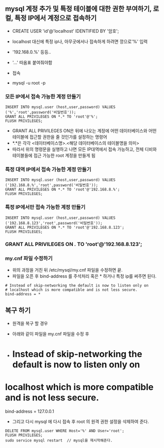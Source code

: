 ## mysql 계정 추가 및 특정 테이블에 대한 권한 부여하기, 로컬, 특정 IP에서 계정으로 접속하기

- CREATE USER 'id'@'localhost' IDENTIFIED BY '암호';
- localhost 대신에 특정 ip나, 아무곳에서나 접속하게 하려면 깡으로'%' 입력
- '192.168.0.%' 등등..
- '...' 따옴표 붙여줘야함

- 접속
- mysql -u root -p

### 모든 IP에서 접속 가능한 계정 만들기
```
INSERT INTO mysql.user (host,user,password) VALUES ('%','root',password('비밀번호'));
GRANT ALL PRIVILEGES ON *.* TO 'root'@'%';  
FLUSH PRIVILEGES;
```
- GRANT ALL PRIVILEGES ON은 뒤에 나오는 계정에 어떤 데이터베이스와 어떤 테이블에 접근할 권한을 줄 것인가를 설정하는 명령어
- \*.\*은 각각 <데이터베이스명>.<해당 데이터베이스의 테이블명을 의미>
- 따라서 위의 명령문을 실행하고 나면 모든 IP대역에서 접속 가능하고, 전체 디비와 테이블들에 접근 가능한 root 계정을 만들게 됨

### 특정 대역 IP에서 접속 가능한 계정 만들기
```
INSERT INTO mysql.user (host,user,password) VALUES ('192.168.8.%','root',password('비밀번호'));
GRANT ALL PRIVILEGES ON *.* TO 'root'@'192.168.8.%';
FLUSH PRIVILEGES;
```

### 특정 IP에서만 접속 가능한 계정 만들기
```
INSERT INTO mysql.user (host,user,password) VALUES ('192.168.8.123','root',password('비밀번호'));
GRANT ALL PRIVILEGES ON *.* TO 'root'@'192.168.8.123';
FLUSH PRIVILEGES;
```

### GRANT ALL PRIVILEGES ON *.* TO 'root'@'192.168.8.123';

### my.cnf 파일 수정하기

- 위의 과정을 거친 뒤 /etc/mysql/my.cnf 파일을 수정하면 끝.
- 파일을 오픈 후 bind-address 를 주석처리 혹은 * 하거나 특정 ip를 써주면 된다.
```
# Instead of skip-networking the default is now to listen only on
# localhost which is more compatible and is not less secure.
bind-address = *
```

## 복구 하기 
- 원격을 복구 할 경우
- 아래와 같이 파일을 my.cnf 파일을 수정 후

- # Instead of skip-networking the default is now to listen only on
# localhost which is more compatible and is not less secure.
bind-address = 127.0.0.1
- 그리고 다시 mysql 에 다시 접속 후 root 의 원격 권한 설정을 삭제하여 준다.

```
DELETE FROM mysql.user WHERE Host='%' AND User='root';
FLUSH PRIVILEGES;
sudo service mysql restart  // mysql을 재시작해준다.
```
